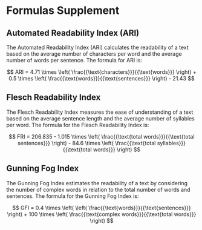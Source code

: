 # Formulas Supplement 

## Automated Readability Index (ARI)

The Automated Readability Index (ARI) calculates the readability of a text based on the average number of characters per word and the average number of words per sentence. The formula for ARI is:

$$ ARI = 4.71 \times \left( \frac{{\text{characters}}}{{\text{words}}} \right) + 0.5 \times \left( \frac{{\text{words}}}{{\text{sentences}}} \right) - 21.43 $$

## Flesch Readability Index

The Flesch Readability Index measures the ease of understanding of a text based on the average sentence length and the average number of syllables per word. The formula for the Flesch Readability Index is:

$$ FRI = 206.835 - 1.015 \times \left( \frac{{\text{total words}}}{{\text{total sentences}}} \right) - 84.6 \times \left( \frac{{\text{total syllables}}}{{\text{total words}}} \right) $$

## Gunning Fog Index

The Gunning Fog Index estimates the readability of a text by considering the number of complex words in relation to the total number of words and sentences. The formula for the Gunning Fog Index is:

$$ GFI = 0.4 \times \left( \left( \frac{{\text{words}}}{{\text{sentences}}} \right) + 100 \times \left( \frac{{\text{complex words}}}{{\text{total words}}} \right) $$


